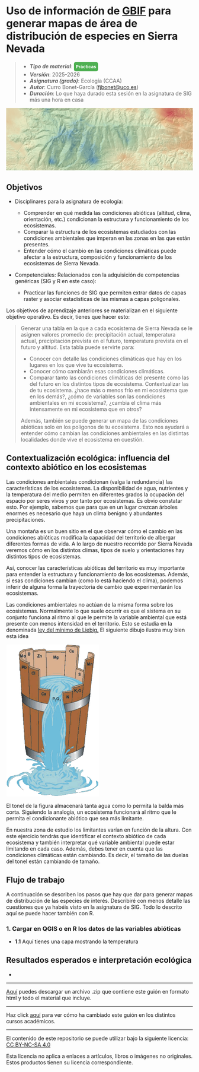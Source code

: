 

# Uso de información de [GBIF](https://www.gbif.org/) para generar mapas de área de distribución de especies en Sierra Nevada

> + **_Tipo de material_**: <span style="display: inline-block; font-size: 12px; color: white; background-color: #4caf50; border-radius: 5px; padding: 5px; font-weight: bold;"> Prácticas</span> 
> + **_Versión_**: 2025-2026
> + **_Asignatura (grado)_**: Ecología (CCAA)
> + **_Autor_**: Curro Bonet-García (fjbonet@uco.es)
> + **_Duración_**: Lo que haya durado esta sesión en la asignatura de SIG más una hora en casa 

![portada](https://raw.githubusercontent.com/aprendiendo-cosas/P_factores_abioticos_ecologia_ccaa/refs/heads/main/imagenes/portada.png)



## Objetivos

- Disciplinares para la asignatura de ecología:
  - Comprender en qué medida las condiciones abióticas (altitud, clima, orientación, etc.) condicionan la estructura y funcionamiento de los ecosistemas.
  - Comparar la estructura de los ecosistemas estudiados con las condiciones ambientales que imperan en las zonas en las que están presentes.
  - Entender cómo el cambio en las condiciones climáticas puede afectar a la estructura, composición y funcionamiento de los ecosistemas de Sierra Nevada. 
  
- Competenciales: Relacionados con la adquisición de competencias genéricas (SIG y R en este caso):
  - Practicar las funciones de SIG que permiten extrar datos de capas raster y asociar estadísticas de las mismas a capas poligonales.


Los objetivos de aprendizaje anteriores se materializan en el siguiente objetivo operativo. Es decir, tienes que hacer esto:

> Generar una tabla en la que a cada ecosistema de Sierra Nevada se le asignen valores promedio de: precipitación actual, temperatura actual, precipitación prevista en el futuro, temperatura prevista en el futuro y altitud. Esta tabla puede servirte para:
>
> + Conocer con detalle las condiciones climáticas que hay en los lugares en los que vive tu ecosistema.
> + Conocer cómo cambiarán esas condiciones climáticas.
> + Comparar tanto las condiciones climáticas del presente como las del futuro en los distintos tipos de ecosistema. Contextualizar las de tu ecosistema. ¿hace más o menos frío en mi ecosistema que en los demás?, ¿cómo de variables son las condiciones ambientales en mi ecosistema?, ¿cambia el clima más intensamente en mi ecosistema que en otros?
>
> Además, también se puede generar un mapa de las condiciones abióticas solo en los polígonos de tu ecosistema. Esto nos ayudará a entender cómo cambian las condiciones ambientales en las distintas localidades donde vive el ecosistema en cuestión.



## Contextualización ecológica: influencia del contexto abiótico en los ecosistemas

Las condiciones ambientales condicionan (valga la redundancia) las características de los ecosistemas. La disponibilidad de agua, nutrientes y la temperatura del medio permiten en diferentes grados la ocupación del espacio por seres vivos y por tanto por ecosistemas. Es obvio constatar esto. Por ejemplo, sabemos que para que en un lugar crezcan árboles enormes es necesario que haya un clima benigno y abundantes precipitaciones.

Una montaña es un buen sitio en el que observar cómo el cambio en las condiciones abióticas modifica la capacidad del territorio de albergar diferentes formas de vida. A lo largo de nuestro recorrido por Sierra Nevada veremos cómo en los distintos climas, tipos de suelo y orientaciones hay distintos tipos de ecosistemas.

Así, conocer las características abióticas del territorio es muy importante para entender la estructura y funcionamiento de los ecosistemas. Además, si esas condiciones cambian (como lo está haciendo el clima), podemos inferir de alguna forma la trayectoria de cambio que experimentarán los ecosistemas.

Las condiciones ambientales no actúan de la misma forma sobre los ecosistemas. Normalmente lo que suele ocurrir es que el sistema en su conjunto funciona al ritmo al que le permite la variable ambiental que está presente con menos intensidad en el territorio. Esto se estudia en la denominada [ley del mínimo de Liebig.](https://es.wikipedia.org/wiki/Ley_del_m%C3%ADnimo_de_Liebig) El siguiente dibujo ilustra muy bien esta idea



![liebig](https://raw.githubusercontent.com/aprendiendo-cosas/P_factores_abioticos_ecologia_ccaa/refs/heads/main/imagenes/liebig.png)

El tonel de la figura almacenará tanta agua como lo permita la balda más corta. Siguiendo la analogía, un ecosistema funcionará al ritmo que le permita el condicionante abiótico que sea más limitante.

En nuestra zona de estudio los limitantes varían en función de la altura. Con este ejercicio tendrás que identificar el contexto abiótico de cada ecosistema y también interpretar qué variable ambiental puede estar limitando en cada caso. Además, debes tener en cuenta que las condiciones climáticas están cambiando. Es decir, el tamaño de las duelas del tonel están cambiando de tamaño.



## Flujo de trabajo

A continuación se describen los pasos que hay que dar para generar mapas de distribución de las especies de interés. Describiré con menos detalle las cuestiones que ya habéis visto en la asignatura de SIG. Todo lo descrito aquí se puede hacer también con R.

### 1. Cargar en QGIS o en R los datos de las variables abióticas

+ **1.1** Aquí tienes una capa mostrando la temperatura 




## Resultados esperados e interpretación ecológica

+ 



****

[Aquí](https://github.com/aprendiendo-cosas/P_area_distribucion_especies_ecologia_sig_ccaa/archive/refs/tags/2025_2026.zip) puedes descargar un archivo .zip que contiene este guión en formato html y todo el material que incluye.

****
Haz click [aquí](https://github.com/aprendiendo-cosas/P_area_distribucion_especies_ecologia_sig_ccaa/releases) para ver cómo ha cambiado este guión en los distintos cursos académicos.

****
 <p xmlns:cc="http://creativecommons.org/ns#" >El contenido de este repositorio se puede utilizar bajo la siguiente licencia:  <a  href="https://creativecommons.org/licenses/by-nc-sa/4.0/?ref=chooser-v1"  target="_blank" rel="license noopener noreferrer"  style="display:inline-block;">CC BY-NC-SA 4.0<img  style="height:22px!important;margin-left:3px;vertical-align:text-bottom;"   src="https://mirrors.creativecommons.org/presskit/icons/cc.svg?ref=chooser-v1"  alt=""><img  style="height:22px!important;margin-left:3px;vertical-align:text-bottom;"   src="https://mirrors.creativecommons.org/presskit/icons/by.svg?ref=chooser-v1"  alt=""><img  style="height:22px!important;margin-left:3px;vertical-align:text-bottom;"   src="https://mirrors.creativecommons.org/presskit/icons/nc.svg?ref=chooser-v1"  alt=""><img  style="height:22px!important;margin-left:3px;vertical-align:text-bottom;"   src="https://mirrors.creativecommons.org/presskit/icons/sa.svg?ref=chooser-v1"  alt=""></a></p> 

<p>Esta licencia no aplica a enlaces a artículos, libros o imágenes no originales. Estos productos tienen su licencia correspondiente.</p>





